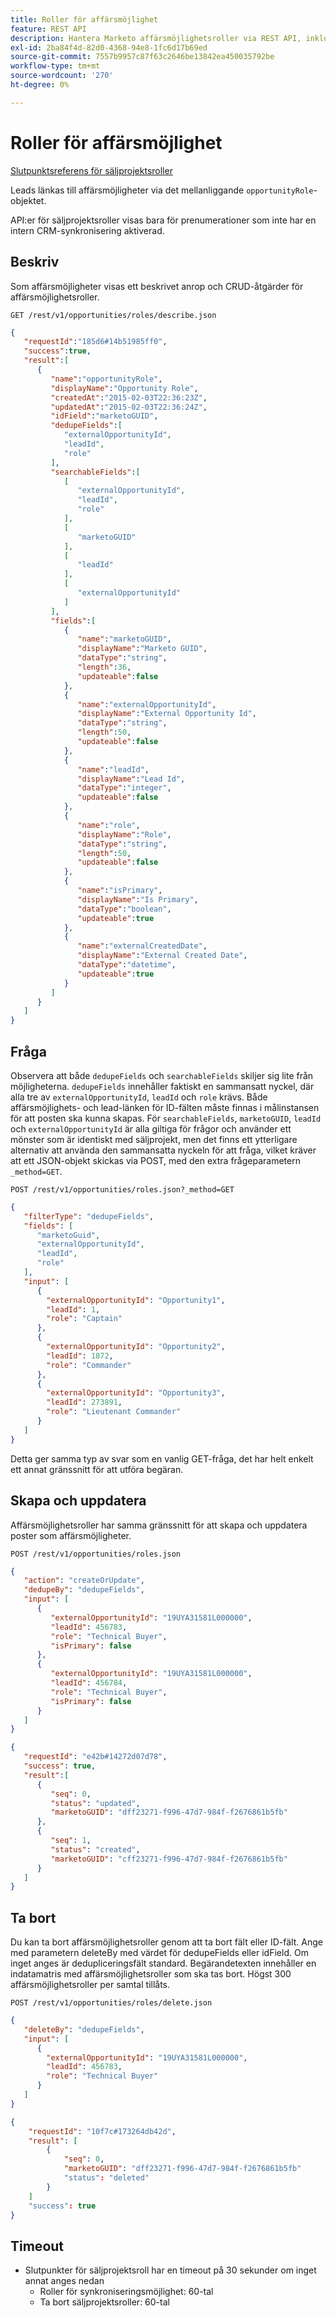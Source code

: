 ```yaml
---
title: Roller för affärsmöjlighet
feature: REST API
description: Hantera Marketo affärsmöjlighetsroller via REST API, inklusive beskrivning, frågor med sammansatta dedupliceringsfält, skapa borttagning av uppdatering, timeout och ingen CRM-synkronisering.
exl-id: 2ba84f4d-82d0-4368-94e8-1fc6d17b69ed
source-git-commit: 7557b9957c87f63c2646be13842ea450035792be
workflow-type: tm+mt
source-wordcount: '270'
ht-degree: 0%

---
```


# Roller för affärsmöjlighet

[Slutpunktsreferens för säljprojektsroller](https://developer.adobe.com/marketo-apis/api/mapi/#tag/Opportunities/operation/getOpportunityRolesUsingGET)

Leads länkas till affärsmöjligheter via det mellanliggande `opportunityRole`-objektet.

API:er för säljprojektsroller visas bara för prenumerationer som inte har en intern CRM-synkronisering aktiverad.

## Beskriv

Som affärsmöjligheter visas ett beskrivet anrop och CRUD-åtgärder för affärsmöjlighetsroller.

```
GET /rest/v1/opportunities/roles/describe.json
```

```json
{
   "requestId":"185d6#14b51985ff0",
   "success":true,
   "result":[
      {
         "name":"opportunityRole",
         "displayName":"Opportunity Role",
         "createdAt":"2015-02-03T22:36:23Z",
         "updatedAt":"2015-02-03T22:36:24Z",
         "idField":"marketoGUID",
         "dedupeFields":[
            "externalOpportunityId",
            "leadId",
            "role"
         ],
         "searchableFields":[
            [
               "externalOpportunityId",
               "leadId",
               "role"
            ],
            [
               "marketoGUID"
            ],
            [
               "leadId"
            ],
            [
               "externalOpportunityId"
            ]
         ],
         "fields":[
            {
               "name":"marketoGUID",
               "displayName":"Marketo GUID",
               "dataType":"string",
               "length":36,
               "updateable":false
            },
            {
               "name":"externalOpportunityId",
               "displayName":"External Opportunity Id",
               "dataType":"string",
               "length":50,
               "updateable":false
            },
            {
               "name":"leadId",
               "displayName":"Lead Id",
               "dataType":"integer",
               "updateable":false
            },
            {
               "name":"role",
               "displayName":"Role",
               "dataType":"string",
               "length":50,
               "updateable":false
            },
            {
               "name":"isPrimary",
               "displayName":"Is Primary",
               "dataType":"boolean",
               "updateable":true
            },
            {
               "name":"externalCreatedDate",
               "displayName":"External Created Date",
               "dataType":"datetime",
               "updateable":true
            }
         ]
      }
   ]
}
```

## Fråga

Observera att både `dedupeFields` och `searchableFields` skiljer sig lite från möjligheterna. `dedupeFields` innehåller faktiskt en sammansatt nyckel, där alla tre av `externalOpportunityId`, `leadId` och `role` krävs. Både affärsmöjlighets- och lead-länken för ID-fälten måste finnas i målinstansen för att posten ska kunna skapas. För `searchableFields`, `marketoGUID`, `leadId` och `externalOpportunityId` är alla giltiga för frågor och använder ett mönster som är identiskt med säljprojekt, men det finns ett ytterligare alternativ att använda den sammansatta nyckeln för att fråga, vilket kräver att ett JSON-objekt skickas via POST, med den extra frågeparametern `_method=GET`.

```
POST /rest/v1/opportunities/roles.json?_method=GET
```

```json
{
   "filterType": "dedupeFields",
   "fields": [
      "marketoGuid",
      "externalOpportunityId",
      "leadId",
      "role"
   ],
   "input": [
      {
        "externalOpportunityId": "Opportunity1",
        "leadId": 1,
        "role": "Captain"
      },
      {
        "externalOpportunityId": "Opportunity2",
        "leadId": 1872,
        "role": "Commander"
      },
      {
        "externalOpportunityId": "Opportunity3",
        "leadId": 273891,
        "role": "Lieutenant Commander"
      }
   ]
}
```

Detta ger samma typ av svar som en vanlig GET-fråga, det har helt enkelt ett annat gränssnitt för att utföra begäran.

## Skapa och uppdatera

Affärsmöjlighetsroller har samma gränssnitt för att skapa och uppdatera poster som affärsmöjligheter.

```
POST /rest/v1/opportunities/roles.json
```

```json
{
   "action": "createOrUpdate",
   "dedupeBy": "dedupeFields",
   "input": [
      {
         "externalOpportunityId": "19UYA31581L000000",
         "leadId": 456783,
         "role": "Technical Buyer",
         "isPrimary": false
      },
      {
         "externalOpportunityId": "19UYA31581L000000",
         "leadId": 456784,
         "role": "Technical Buyer",
         "isPrimary": false
      }
   ]
}
```

```json
{
   "requestId": "e42b#14272d07d78",
   "success": true,
   "result":[
      {
         "seq": 0,
         "status": "updated",
         "marketoGUID": "dff23271-f996-47d7-984f-f2676861b5fb"
      },
      {
         "seq": 1,
         "status": "created",
         "marketoGUID": "cff23271-f996-47d7-984f-f2676861b5fb"
      }
   ]
}
```

## Ta bort

Du kan ta bort affärsmöjlighetsroller genom att ta bort fält eller ID-fält. Ange med parametern deleteBy med värdet för dedupeFields eller idField. Om inget anges är dedupliceringsfält standard. Begärandetexten innehåller en indatamatris med affärsmöjlighetsroller som ska tas bort. Högst 300 affärsmöjlighetsroller per samtal tillåts.

```
POST /rest/v1/opportunities/roles/delete.json
```

```json
{
   "deleteBy": "dedupeFields",
   "input": [
      {
        "externalOpportunityId": "19UYA31581L000000",
        "leadId": 456783,
        "role": "Technical Buyer"
      }
   ]
}
```

```json
{
    "requestId": "10f7c#173264db42d",
    "result": [
        {
            "seq": 0,
            "marketoGUID": "dff23271-f996-47d7-984f-f2676861b5fb"
            "status": "deleted"
        }
    ]
    "success": true
}
```

## Timeout

- Slutpunkter för säljprojektsroll har en timeout på 30 sekunder om inget annat anges nedan
   - Roller för synkroniseringsmöjlighet: 60-tal
   - Ta bort säljprojektsroller: 60-tal

